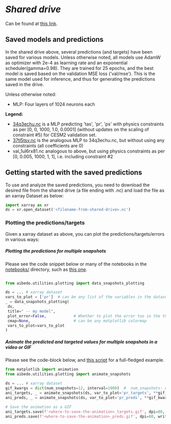 # *Shared drive*
Can be found at [this link](https://parc-my.sharepoint.com/:f:/p/pmitra/EgiutXMPCMtPsVHyY_Hvsw0BNZtnOK2rCP80EnM0mrGzOg?e=sLePgj).

## Saved models and predictions

In the shared drive above, several predictions (and targets) have been saved for various models.
Unless otherwise noted, all models use AdamW as optimizer with 2e-4 as learning rate and 
an exponential scheduler(gamma=0.98). They are trained for 25 epochs, and the best model is 
saved based on the validation MSE loss ('val/mse'). This is the same model used for inference, 
and thus for generating the predictions saved in the drive.

Unless otherwise noted:
- MLP: Four layers of 1024 neurons each

**Legend:**
- [34q3echu.nc](https://parc-my.sharepoint.com/:u:/p/pmitra/EWUgWktVj71CslZc-JTThb4BX07vou_CO2CLYaQw-ZIHBw?e=Rwy8vD)
 is a MLP predicting 'tas', 'pr', 'ps' with physics constraints as per 
 [0, 0, 1000, 1.0, 0.0001] (without updates on the scaling of constraint #5) for CESM2 validation set.
- [37tl5tsy.nc](https://parc-my.sharepoint.com/:u:/p/pmitra/EZh1kq_uAGxNjegYJhUyA3QBtIkMn_gdL7mRQhms9qqvig?e=0aLnO8)
 is the analogous MLP to 34q3echu.nc, but without using any constraints (all coefficients are 0)
- val_1ul6rx81.nc analogous to above, but using physics constraints as per [0, 0.005, 1000, 1, 1], i.e. including constraint #2

## Getting started with the saved predictions

To use and analyze the saved predictions, you need to download the desired file from the shared drive
(a file ending with .nc) and load the file as an xarray Dataset as below:

```python
import xarray as xr
ds = xr.open_dataset('<filename-from-shared-drive>.nc')
```

### Plotting the predictions/targets

Given a xarray dataset as above, you can plot the predictions/targets/errors in various ways:

##### Plotting the predictions for multiple snapshots

Please see the code snippet below or many of the notebooks in the [notebooks/](../notebooks/) directory, 
such as [this one](../notebooks/2022-07-26-ps-pr-tas-val-set-CESM2.ipynb).

```python

from aibedo.utilities.plotting import data_snapshots_plotting

ds = ... # xarray dataset
vars_to_plot = ['pr']  # can be any list of the variables in the dataset
_ = data_snapshots_plotting(
 ds, 
 title=" -- my model",
 plot_error=False,            # Whether to plot the error too in the third row (e.g. preds - targets)
 cmap=None,                   # can be any matplotlib colormap
 vars_to_plot=vars_to_plot
)
```

##### Animate the predicted and targeted values for multiple snapshots in a video or GIF 

Please see the code-block below, and 
[this script](../analysis/animate_predictions_era5_2022-07-21.py) for a full-fledged example.

```python
from matplotlib import animation
from aibedo.utilities.plotting import animate_snapshots

ds = ... # xarray dataset
gif_kwargs = dict(num_snapshots=12, interval=1000)  #  num_snapshots: number of snapshots to animate 
ani_targets, _ = animate_snapshots(ds, var_to_plot='pr_targets', **gif_kwargs)
ani_preds, _ = animate_snapshots(ds, var_to_plot='pr_preds', **gif_kwargs)
    
# Save the animation as a GIF
ani_targets.save(f'<where-to-save-the-animation>_targets.gif', dpi=80, writer=animation.PillowWriter(fps=2))
ani_preds.save(f'<where-to-save-the-animation>_preds.gif', dpi=80, writer=animation.PillowWriter(fps=2))

```
